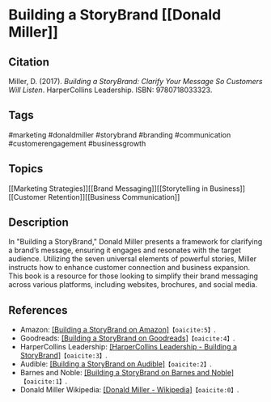 # Building a StoryBrand [[Donald Miller]]

## Citation

Miller, D. (2017). _Building a StoryBrand: Clarify Your Message So Customers Will Listen_. HarperCollins Leadership. ISBN: 9780718033323.

## Tags

#marketing #donaldmiller #storybrand #branding #communication #customerengagement #businessgrowth

## Topics

[[Marketing Strategies]][[Brand Messaging]][[Storytelling in Business]][[Customer Retention]][[Business Communication]]

## Description

In "Building a StoryBrand," Donald Miller presents a framework for clarifying a brand’s message, ensuring it engages and resonates with the target audience. Utilizing the seven universal elements of powerful stories, Miller instructs how to enhance customer connection and business expansion. This book is a resource for those looking to simplify their brand messaging across various platforms, including websites, brochures, and social media.

## References

- Amazon: [[Building a StoryBrand on Amazon]](https://www.amazon.com/Building-StoryBrand-Clarify-Message-Customers/dp/0718033329)&#8203;``【oaicite:5】``&#8203;.
- Goodreads: [[Building a StoryBrand on Goodreads]](https://www.goodreads.com/book/show/34921573-building-a-storybrand)&#8203;``【oaicite:4】``&#8203;.
- HarperCollins Leadership: [[HarperCollins Leadership - Building a StoryBrand]](https://www.harpercollinsleadership.com/9780718033323/building-a-storybrand/)&#8203;``【oaicite:3】``&#8203;.
- Audible: [[Building a StoryBrand on Audible]](https://www.audible.com/pd/Building-a-StoryBrand-Audiobook/B072J8WRND)&#8203;``【oaicite:2】``&#8203;.
- Barnes and Noble: [[Building a StoryBrand on Barnes and Noble]](https://www.barnesandnoble.com/w/building-a-storybrand-donald-miller/1125315042)&#8203;``【oaicite:1】``&#8203;.
- Donald Miller Wikipedia: [[Donald Miller - Wikipedia]](https://en.wikipedia.org/wiki/Donald_Miller_(author))&#8203;``【oaicite:0】``&#8203;.
